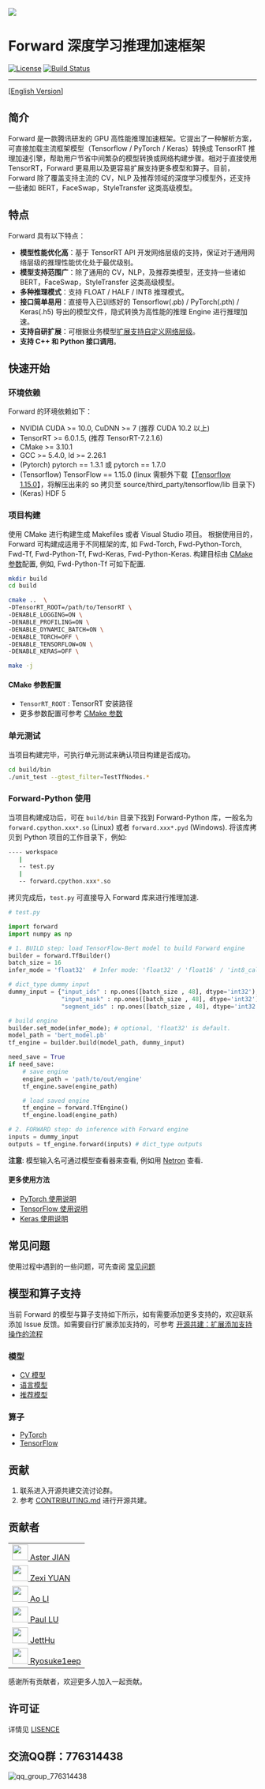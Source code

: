 ![](doc/img/forward_logo_1.png)

# Forward 深度学习推理加速框架

[![License](https://img.shields.io/badge/license-Apache--2.0-blue)](LICENSE) [![Build Status](https://travis-ci.com/Tencent/Forward.svg?branch=master)](https://travis-ci.com/Tencent/Forward)

----

[[English Version](README.md)]

## 简介

Forward 是一款腾讯研发的 GPU 高性能推理加速框架。它提出了一种解析方案，可直接加载主流框架模型（Tensorflow / PyTorch / Keras）转换成 TensorRT 推理加速引擎，帮助用户节省中间繁杂的模型转换或网络构建步骤。相对于直接使用 TensorRT，Forward 更易用以及更容易扩展支持更多模型和算子。目前，Forward 除了覆盖支持主流的 CV，NLP 及推荐领域的深度学习模型外，还支持一些诸如 BERT，FaceSwap，StyleTransfer 这类高级模型。

## 特点

Forward 具有以下特点：

- **模型性能优化高**：基于 TensorRT API 开发网络层级的支持，保证对于通用网络层级的推理性能优化处于最优级别。
- **模型支持范围广**：除了通用的 CV，NLP，及推荐类模型，还支持一些诸如 BERT，FaceSwap，StyleTransfer 这类高级模型。
- **多种推理模式**：支持 FLOAT / HALF / INT8 推理模式。
- **接口简单易用**：直接导入已训练好的 Tensorflow(.pb) / PyTorch(.pth) / Keras(.h5) 导出的模型文件，隐式转换为高性能的推理 Engine 进行推理加速。
- **支持自研扩展**：可根据业务模型[扩展支持自定义网络层级](doc/cn/usages/add_support_op_CN.md)。
- **支持 C++ 和 Python 接口调用**。

## 快速开始

### 环境依赖

Forward 的环境依赖如下：

- NVIDIA CUDA >= 10.0, CuDNN >= 7 (推荐 CUDA 10.2 以上)
- TensorRT >= 6.0.1.5,  (推荐 TensorRT-7.2.1.6)
- CMake >= 3.10.1
- GCC >= 5.4.0, ld >= 2.26.1
- (Pytorch) pytorch == 1.3.1 或 pytorch == 1.7.0
- (Tensorflow) TensorFlow == 1.15.0 (linux 需额外下载【[Tensorflow 1.15.0](https://github.com/neargye-forks/tensorflow/releases)】，将解压出来的 so 拷贝至 source/third_party/tensorflow/lib 目录下)
- (Keras) HDF 5

### 项目构建

使用 CMake 进行构建生成 Makefiles 或者 Visual Studio 项目。 根据使用目的，Forward 可构建成适用于不同框架的库, 如 Fwd-Torch, Fwd-Python-Torch, Fwd-Tf, Fwd-Python-Tf, Fwd-Keras, Fwd-Python-Keras. 构建目标由 [CMake 参数](doc/cn/usages/cmake_build_CN.md)配置, 例如, Fwd-Python-Tf 可如下配置.

``` sh
mkdir build
cd build

cmake ..  \
-DTensorRT_ROOT=/path/to/TensorRT \ 
-DENABLE_LOGGING=ON \  
-DENABLE_PROFILING=ON \  
-DENABLE_DYNAMIC_BATCH=ON \ 
-DENABLE_TORCH=OFF \  
-DENABLE_TENSORFLOW=ON \ 
-DENABLE_KERAS=OFF \ 

make -j
```

#### CMake 参数配置

- `TensorRT_ROOT` : TensorRT 安装路径
- 更多参数配置可参考 [CMake 参数](doc/cn/usages/cmake_build_CN.md)

### 单元测试

当项目构建完毕，可执行单元测试来确认项目构建是否成功。

```bash
cd build/bin
./unit_test --gtest_filter=TestTfNodes.*
```

### Forward-Python 使用

当项目构建成功后，可在 `build/bin` 目录下找到 Forward-Python 库，一般名为 `forward.cpython.xxx*.so` (Linux) 或者 `forward.xxx*.pyd` (Windows). 将该库拷贝到 Python 项目的工作目录下，例如:

```bash
---- workspace
   |
   -- test.py
   |
   -- forward.cpython.xxx*.so
```

拷贝完成后，`test.py` 可直接导入 Forward 库来进行推理加速.

```python
# test.py

import forward
import numpy as np

# 1. BUILD step: load TensorFlow-Bert model to build Forward engine
builder = forward.TfBuilder()
batch_size = 16
infer_mode = 'float32'  # Infer mode: 'float32' / 'float16' / 'int8_calib' / 'int8'

# dict_type dummy input
dummy_input = {"input_ids" : np.ones([batch_size , 48], dtype='int32'), 
               "input_mask" : np.ones([batch_size , 48], dtype='int32'),
               "segment_ids" : np.ones([batch_size , 48], dtype='int32')}

# build engine
builder.set_mode(infer_mode); # optional, 'float32' is default.
model_path = 'bert_model.pb'
tf_engine = builder.build(model_path, dummy_input)

need_save = True
if need_save:
    # save engine
    engine_path = 'path/to/out/engine'
    tf_engine.save(engine_path)

    # load saved engine
    tf_engine = forward.TfEngine()
    tf_engine.load(engine_path)

# 2. FORWARD step: do inference with Forward engine
inputs = dummy_input
outputs = tf_engine.forward(inputs) # dict_type outputs
```

**注意**: 模型输入名可通过模型查看器来查看, 例如用 [Netron](https://github.com/lutzroeder/Netron) 查看.

#### 更多使用方法

- [PyTorch 使用说明](doc/cn/usages/torch_usage_CN.md)
- [TensorFlow 使用说明](doc/cn/usages/tf_usage_CN.md)
- [Keras 使用说明](doc/cn/usages/keras_usage_CN.md)

## 常见问题

使用过程中遇到的一些问题，可先查阅 [常见问题](doc/cn/usages/FAQ_CN.md)

## 模型和算子支持

当前 Forward 的模型与算子支持如下所示，如有需要添加更多支持的，欢迎联系添加 Issue 反馈。如需要自行扩展添加支持的，可参考 [开源共建：扩展添加支持操作的流程](doc/cn/usages/add_support_op_CN.md)

### 模型

- [CV 模型](doc/operator_support.md#cv)
- [语言模型](doc/operator_support.md#nlp)
- [推荐模型](doc/operator_support.md#recommender)

### 算子

- [PyTorch](doc/operator_support.md#pytorch)
- [TensorFlow](doc/operator_support.md#tensorflow)

## 贡献

1. 联系进入开源共建交流讨论群。
2. 参考 [CONTRIBUTING.md](CONTRIBUTING.md) 进行开源共建。

## 贡献者

<table><tbody>
<tr><td><a target="_blank" href="https://github.com/aster2013"><img width="32px" src="https://avatars.githubusercontent.com/u/5548857?s=460&amp;v=4"> Aster JIAN </a></td></tr>
<tr><td><a target="_blank" href="https://github.com/yuanzexi"><img width="32px" src="https://avatars.githubusercontent.com/u/14813536?s=460&amp;v=4"> Zexi YUAN </a></td></tr>
<tr><td><a target="_blank" href="https://github.com/liao1995"><img width="32px" src="https://avatars.githubusercontent.com/u/12250510?s=460&amp;v=4"> Ao LI </a></td></tr>
<tr><td><a target="_blank" href="https://github.com/lujq96"><img width="32px" src="https://avatars.githubusercontent.com/u/34331938?s=400&amp;v=4"> Paul LU </a></td></tr>
<tr><td><a target="_blank" href="https://github.com/JettHu"><img width="32px" src="https://avatars.githubusercontent.com/u/35261585?s=400&amp;v=4"> JettHu </a></td></tr>
<tr><td><a target="_blank" href="https://github.com/Ryosuke1eep"><img width="32px" src="https://avatars.githubusercontent.com/u/80682051?s=400&amp;v=4"> Ryosuke1eep </a></td></tr>
</tbody></table>

感谢所有贡献者，欢迎更多人加入一起贡献。

## 许可证

详情见 [LISENCE](LICENSE)

## 交流QQ群：776314438

![qq_group_776314438](doc/img/qq_group_776314438.png)
